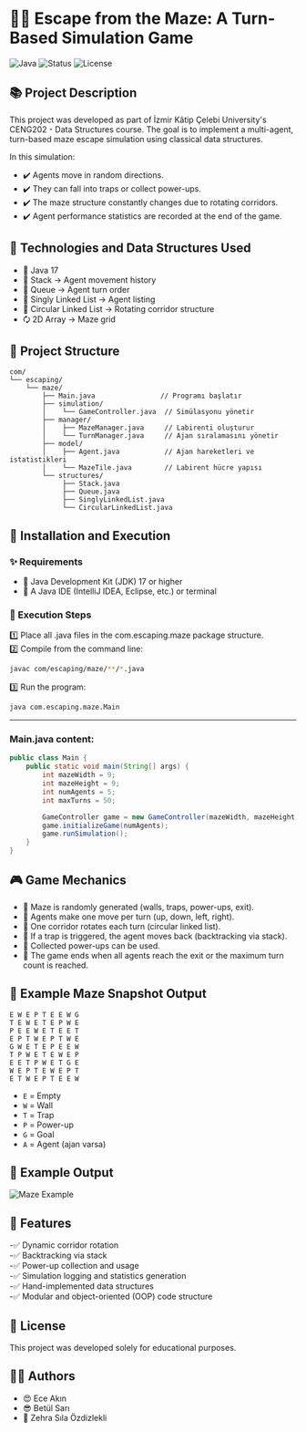 # 🏃‍♂️ Escape from the Maze: A Turn-Based Simulation Game

![Java](https://img.shields.io/badge/Java-17%2B-red?style=for-the-badge&logo=java)
![Status](https://img.shields.io/badge/Status-Completed-brightgreen?style=for-the-badge)
![License](https://img.shields.io/badge/License-Educational-lightgrey?style=for-the-badge)



## 📚 Project Description  

This project was developed as part of İzmir Kâtip Çelebi University's CENG202 - Data Structures course.
The goal is to implement a multi-agent, turn-based maze escape simulation using classical data structures.

In this simulation:
- ✔️ Agents move in random directions.  
- ✔️ They can fall into traps or collect power-ups.  
- ✔️ The maze structure constantly changes due to rotating corridors.  
- ✔️ Agent performance statistics are recorded at the end of the game.  



## 💠 Technologies and Data Structures Used

- 🚀 Java 17  
- 🧱 Stack → Agent movement history  
- 🚦 Queue → Agent turn order  
- 🔗 Singly Linked List → Agent listing   
- 🔄 Circular Linked List → Rotating corridor structure  
- 🗘️ 2D Array → Maze grid  



## 📆 Project Structure  

```plaintext
com/
└── escaping/
    └── maze/
        ├── Main.java                // Programı başlatır
        ├── simulation/
        │    └── GameController.java  // Simülasyonu yönetir
        ├── manager/
        │    ├── MazeManager.java     // Labirenti oluşturur
        │    └── TurnManager.java     // Ajan sıralamasını yönetir
        ├── model/
        │    ├── Agent.java           // Ajan hareketleri ve istatistikleri
        │    └── MazeTile.java        // Labirent hücre yapısı
        └── structures/
             ├── Stack.java
             ├── Queue.java
             ├── SinglyLinkedList.java
             └── CircularLinkedList.java
```



## 🚀 Installation and Execution

### ✨ Requirements

- 📌 Java Development Kit (JDK) 17 or higher   
- 📌 A Java IDE (IntelliJ IDEA, Eclipse, etc.) or terminal

### 🚀 Execution Steps

1️⃣  Place all .java files in the com.escaping.maze package structure.  
2️⃣  Compile from the command line:

```bash
javac com/escaping/maze/**/*.java
```

3️⃣ Run the program:

```bash
java com.escaping.maze.Main
```

---

### Main.java content:

```java
public class Main {
    public static void main(String[] args) {
        int mazeWidth = 9;
        int mazeHeight = 9;
        int numAgents = 5;
        int maxTurns = 50;

        GameController game = new GameController(mazeWidth, mazeHeight, numAgents, maxTurns);
        game.initializeGame(numAgents);
        game.runSimulation();
    }
}
```



## 🎮 Game Mechanics

- 🔹 Maze is randomly generated (walls, traps, power-ups, exit).   
- 🔹 Agents make one move per turn (up, down, left, right).  
- 🔹 One corridor rotates each turn (circular linked list).    
- 🔹 If a trap is triggered, the agent moves back (backtracking via stack).  
- 🔹 Collected power-ups can be used.   
- 🔹 The game ends when all agents reach the exit or the maximum turn count is reached.  



## 🎉 Example Maze Snapshot Output

```
E W E P T E E W G
T E W E T E P W E
P E E W E T E E T
E P T W E P T W E
G W E T E P E E W
T P W E T E W E P
E E T P W E T G E
W E P T E W E P T
E T W E P T E E W
```

- `E` = Empty  
- `W` = Wall  
- `T` = Trap  
- `P` = Power-up  
- `G` = Goal  
- `A` = Agent (ajan varsa)
  

## 🎊 Example Output

![Maze Example](https://github.com/user-attachments/assets/1b68077a-a2ce-4d4b-a22f-d11127fd05be)



## 🌟 Features

-✅ Dynamic corridor rotation  
-✅ Backtracking via stack  
-✅ Power-up collection and usage  
-✅ Simulation logging and statistics generation  
-✅ Hand-implemented data structures  
-✅ Modular and object-oriented (OOP) code structure  


## 📝 License

This project was developed solely for educational purposes.



## 👩‍💻 Authors

- 😍 Ece Akın  
- 😎 Betül Sarı  
- 🌻 Zehra Sıla Özdizlekli  




 
 
 
 
 
 
 
 
 
